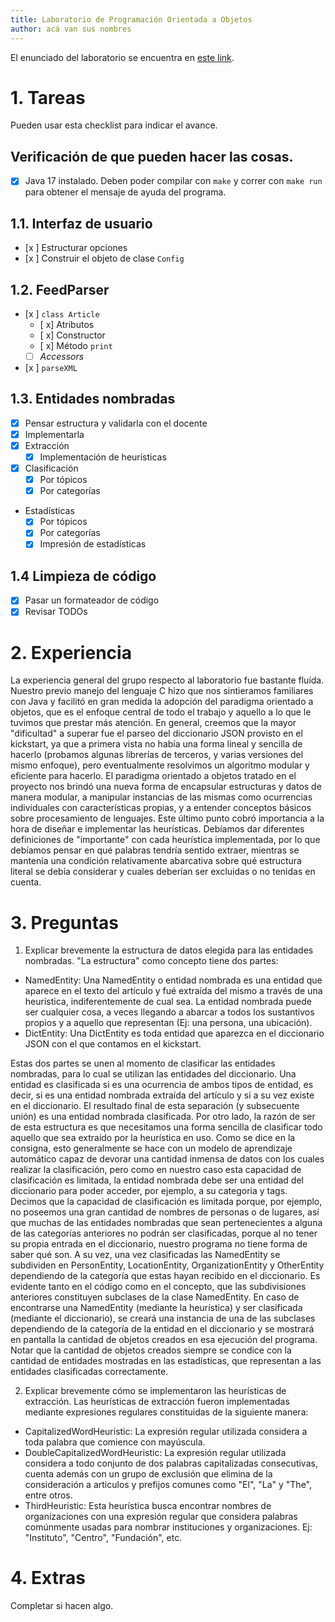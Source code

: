 ```yaml
---
title: Laboratorio de Programación Orientada a Objetos
author: acá van sus nombres
---
```


El enunciado del laboratorio se encuentra en [este link](https://docs.google.com/document/d/1wLhuEOjhdLwgZ4rlW0AftgKD4QIPPx37Dzs--P1gIU4/edit#heading=h.xe9t6iq9fo58).

# 1. Tareas
Pueden usar esta checklist para indicar el avance.

## Verificación de que pueden hacer las cosas.
- [x] Java 17 instalado. Deben poder compilar con `make` y correr con `make run` para obtener el mensaje de ayuda del programa.

## 1.1. Interfaz de usuario
- [x ] Estructurar opciones
- [x ] Construir el objeto de clase `Config`

## 1.2. FeedParser
- [x ] `class Article`
    - [ x] Atributos
    - [ x] Constructor
    - [ x] Método `print`
    - [ ] _Accessors_
- [x ] `parseXML`

## 1.3. Entidades nombradas
- [x] Pensar estructura y validarla con el docente
- [x] Implementarla
- [x] Extracción
    - [x] Implementación de heurísticas
- [x] Clasificación
    - [x] Por tópicos
    - [x] Por categorías
- Estadísticas
    - [x] Por tópicos
    - [x] Por categorías
    - [x] Impresión de estadísticas

## 1.4 Limpieza de código
- [x] Pasar un formateador de código
- [x] Revisar TODOs

# 2. Experiencia

La experiencia general del grupo respecto al laboratorio fue bastante fluída. Nuestro previo manejo del lenguaje C 
hizo que nos sintieramos familiares con Java y facilitó en gran medida la adopción del paradigma orientado a objetos, que es el enfoque central de todo el trabajo y aquello a lo que le tuvimos que prestar más atención.
En general, creemos que la mayor "dificultad" a superar fue el parseo del diccionario JSON provisto en el kickstart, ya que a primera vista no había una forma lineal y sencilla de hacerlo (probamos algunas librerías de terceros, y varias versiones del mismo enfoque), pero eventualmente resolvimos un algoritmo modular y eficiente para hacerlo.
El paradigma orientado a objetos tratado en el proyecto nos brindó una nueva forma de encapsular estructuras y datos de manera modular, a manipular instancias de las mismas como ocurrencias individuales con características propias, y a entender conceptos básicos sobre procesamiento de lenguajes.
Este último punto cobró importancia a la hora de diseñar e implementar las heurísticas. Debíamos dar diferentes definiciones de "importante" con cada heurística implementada, por lo que debíamos pensar en qué palabras tendría sentido extraer, mientras se mantenía una condición relativamente abarcativa sobre qué estructura literal se debía considerar y cuales deberían ser excluidas o no tenidas en cuenta. 

# 3. Preguntas
1. Explicar brevemente la estructura de datos elegida para las entidades nombradas.
"La estructura" como concepto tiene dos partes:
-   NamedEntity: Una NamedEntity o entidad nombrada es una entidad que aparece en el texto del artículo y fué       extraída del mismo a través de una heurística, indiferentemente de cual sea. La entidad nombrada puede ser cualquier cosa, a veces llegando a abarcar a todos los sustantivos propios y a aquello que representan (Ej: una persona, una ubicación).
-   DictEntity: Una DictEntity es toda entidad que aparezca en el diccionario JSON con el que contamos en el kickstart.

Estas dos partes se unen al momento de clasificar las entidades nombradas, para lo cual se utilizan las entidades del diccionario.
Una entidad es clasificada si es una ocurrencia de ambos tipos de entidad, es decir, si es una entidad nombrada extraída del artículo y si a su vez existe en el diccionario.
El resultado final de esta separación (y subsecuente unión) es una entidad nombrada clasificada. Por otro lado, la razón de ser de esta estructura es que necesitamos una forma sencilla de clasificar todo aquello que sea extraído por la heurística en uso. Como se dice en la consigna, esto generalmente se hace con un modelo de aprendizaje automático capaz de devorar una cantidad inmensa de datos con los cuales realizar la clasificación, pero como en nuestro caso esta capacidad de clasificación es limitada, la entidad nombrada debe ser una entidad del diccionario para poder acceder, por ejemplo, a su categoria y tags.
Decimos que la capacidad de clasificación es limitada porque, por ejemplo, no poseemos una gran cantidad de nombres de personas o de lugares, así que muchas de las entidades nombradas que sean pertenecientes a alguna de las categorías anteriores no podrán ser clasificadas, porque al no tener su propia entrada en el diccionario, nuestro programa no tiene forma de saber qué son.
A su vez, una vez clasificadas las NamedEntity se subdividen en PersonEntity, LocationEntity, OrganizationEntity y OtherEntity dependiendo de la categoría que estas hayan recibido en el diccionario.
Es evidente tanto en el código como en el concepto, que las subdivisiones anteriores constituyen subclases de la clase NamedEntity. En caso de encontrarse una NamedEntity (mediante la heurística) y ser clasificada (mediante el diccionario), se creará una instancia de una de las subclases dependiendo de la categoría de la entidad en el diccionario y se mostrará en pantalla la cantidad de objetos creados en esa ejecución del programa. Notar que la cantidad de objetos creados siempre se condice con la cantidad de entidades mostradas en las estadísticas, que representan a las entidades clasificadas correctamente.


2. Explicar brevemente cómo se implementaron las heurísticas de extracción.
Las heurísticas de extracción fueron implementadas mediante expresiones regulares constituidas de la siguiente manera:

-   CapitalizedWordHeuristic: La expresión regular utilizada considera a toda palabra que comience con mayúscula.
-   DoubleCapitalizedWordHeuristic: La expresión regular utilizada considera a todo conjunto de dos palabras capitalizadas consecutivas, cuenta además con un grupo de exclusión que elimina de la consideración a articulos y prefijos comunes como "El", "La" y "The", entre otros.
-   ThirdHeuristic: Esta heurística busca encontrar nombres de organizaciones con una expresión regular que considera palabras comúnmente usadas para nombrar instituciones y organizaciones. Ej: "Instituto", "Centro", "Fundación", etc.

# 4. Extras
Completar si hacen algo.